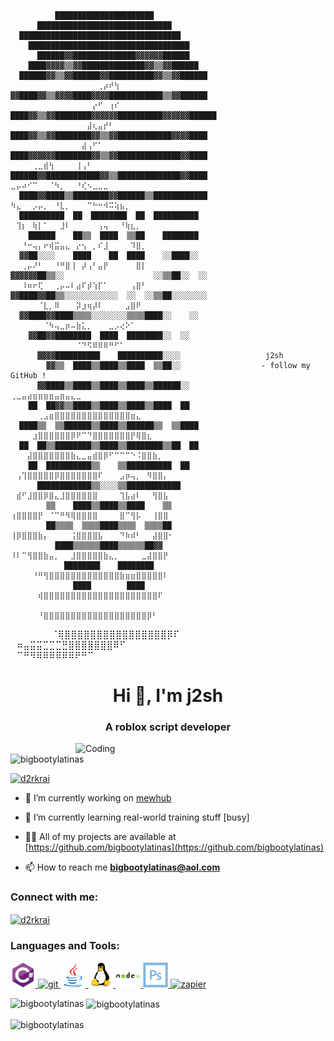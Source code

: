 
                                                    
                                                    
                                                    
              ██████████████████████                
          ██████████████████████████████            
      ████████████████████████████████████          
        ████████████████████████████████████        
          ██████▓▓██████████████▓▓▓▓▓▓██████              
        ████▓▓▓▓▒▒▓▓██████████████▓▓▒▒▓▓██████      
      ██████▓▓▒▒▓▓██████▓▓██████████▓▓▒▒▓▓██████      ⠀⠀⠀⠀⠀⠀⠀⠀⠀⠀⠀⠀⠀⠀⠀⠀⢀⡴⠞⢳⠀⠀
    ▓▓████▓▓▒▒▓▓▓▓████▓▓▓▓████████████▒▒▓▓██████    ⠀⠀⠀⠀⠀⠀⠀⠀⠀⠀⠀⠀⠀⠀⠀⡔⠋⠀⢰⠎⠀⠀⠀⠀⠀
    ████▓▓▒▒▓▓████████▓▓▓▓▓▓██████████▓▓▓▓▓▓██████  ⠀⠀⠀⠀⠀⠀⠀⠀⠀⠀⠀⠀⠀⠀⣼⢆⣤⡞⠃⠀⠀⠀⠀⠀⠀
    ████▓▓▒▒▓▓████████▓▓▒▒▓▓████████████▓▓▓▓████    ⠀⠀⠀⠀⠀⠀⠀⠀⠀⠀⠀⠀⠀⣼⢠⠋⠁⠀⠀⠀⠀⠀⠀⠀⠀
    ████▓▓▓▓▓▓████████▓▓▒▒▓▓██████████████▓▓████    ⠀⠀⠀⠀⢀⣀⣾⢳⠀⠀⠀⠀⢸⢠⠃⠀⠀⠀⠀⠀⠀⠀⠀⠀⠀
    ██████▓▓████████████▓▓▒▒██████████████▓▓████    ⣀⡤⠴⠊⠉⠀⠀⠈⠳⡀⠀⠀⠘⢎⠢⣀⣀⣀⠀⠀⠀⠀⠀⠀⠀
      ████▓▓████▒▒████████▓▓██████▒▒████████████    ⠳⣄⠀⠀⡠⡤⡀⠀⠘⣇⡀⠀⠀⠀⠉⠓⠒⠺⠭⢵⣦⡀⠀⠀⠀
      ██████████  ██  ████████  ██  ██████████      ⠀⢹⡆⠀⢷⡇⠁⠀⠀⣸⠇⠀⠀⠀⠀⠀⢠⢤⠀⠀⠘⢷⣆⡀⠀
        ██████    ██▒▒  ████  ▒▒██    ████████      ⠀⠀⠘⠒⢤⡄⠖⢾⣭⣤⣄⠀⡔⢢⠀⡀⠎⣸⠀⠀⠀⠀⠹⣿⡀
      ▓▓██░░░░    ████    ██  ████    ░░████░░      ⠀⠀⢀⡤⠜⠃⠀⠀⠘⠛⣿⢸⠀⡼⢠⠃⣤⡟⠀⠀⠀⠀⠀⣿⡇
    ▓▓▓▓▓▓██▒▒░░                    ░░▒▒██░░  ░░   ⠀⠀⠸⠶⠖⢏⠀⠀⢀⡤⠤⠇⣴⠏⡾⢱⡏⠁⠀⠀⠀⠀⢠⣿⠃
    ▓▓████▓▓██▒▒░░░░░░░░░░░░  ░░  ░░▒▒██░░░░░░░░    ⠀⠀⠀⠀⠀⠈⣇⡀⠿⠀⠀⠀⡽⣰⢶⡼⠇⠀⠀⠀⠀⣠⣿⠟⠀
      ▓▓████▓▓████▒▒▒▒░░░░░░░░▒▒▒▒████░░    ░░      ⠀⠀⠀⠀⠀⠀⠈⠳⢤⣀⡶⠤⣷⣅⡀⠀⠀⠀⣀⡠⢔⠕⠁⠀⠀
        ▓▓██▓▓████████  ████  ████████░░  ░░        ⠀⠀⠀⠀⠀⠀⠀⠀⠀⠀⠀⠀⠈⠙⠫⠿⠿⠿⠛⠋⠁⠀⠀⠀⠀
          ▓▓▓▓██████████    ██████████░░░░                   j2sh
            ▓▓▒▒  ████▒▒████▒▒████  ▒▒██░░                  - follow my GitHub !
          ▓▓████▒▒████▒▒████▒▒████▒▒██████░░                  ⢀⣀⣤⣴⣶⣶⣶⣶⣤⣶⣤⣄⣀⠀⠀⠀⠀⠀⠀⠀⠀⠀
        ██  ██▓▓▒▒████▒▒████▒▒████▒▒████  ██        ⠀⠀⠀⠀⠀⢀⣠⣶⣿⣿⣿⣿⣿⣿⣿⣿⣿⣿⣿⣿⣿⣿⣶⣄⠀⠀⠀⠀⠀⠀
      ████▒▒  ▒▒██████▒▒████▒▒██████▒▒  ▒▒████      ⠀⠀⠀⠀⣰⣿⣿⣿⣿⣿⣿⡿⠟⠉⠙⣿⣿⣿⣿⣿⣿⣿⡟⢿⣿⣆⠀⠀⠀⠀
      ██  ██▒▒████████▒▒████▒▒████████▒▒██  ██      ⠀⠀⠀⣼⣿⣿⣿⣿⣿⣿⣿⣷⣄⣀⣤⣾⣿⡿⠋⠉⠉⠉⠑⠨⣿⣿⣷⡀⠀⠀
        ██  ██████████▒▒    ▒▒██████████  ██        ⠀⢠⢹⣿⣿⣿⣿⣿⡿⣿⣿⣿⣿⣿⣿⣿⠏⠀⠀⠀⣠⡶⢤⡀⠀⠻⣿⣿⡄⠀
          ████████████▒▒░░░░▒▒████████████          ⠀⣾⠋⣸⣿⣿⡿⣿⣄⣸⣿⣿⣿⣿⣿⣿⠀⠀⠀⠀⢹⣧⣴⠇⠀⠀⢻⣿⣧⠀
            ▒▒    ████▒▒████▒▒████    ▒▒            ⢰⣿⣿⣿⣿⡟⠀⠈⠉⠛⠻⢿⣿⣿⣿⣿⠀⠀⠀⠀⣿⠉⢻⡧⠀⠀⢸⣿⣿⠀
            ██▒▒▒▒  ▒▒▒▒████▒▒▒▒  ▒▒▒▒██            ⢸⡿⣿⣿⣿⣷⡄⠀⠀⠀⠀⢨⣿⣿⣿⣿⣧⠀⠀⠀⠙⠷⠾⠃⠀⠀⣼⣿⣿⠂
              ████▒▒▒▒▒▒████▒▒▒▒▒▒██▓▓              ⠸⠇⠉⢻⣿⣿⣷⣤⡀⠀⠀⣸⣿⣿⣿⣿⣿⣷⣄⡀⠀⠀⠀⠀⣀⣼⣿⣿⡟⠀
                ████████    ████████                ⠀⠀⠀⠀⠘⠛⢻⣿⣿⣿⣿⣿⣿⣿⣿⣿⣿⣿⣿⣿⣷⣶⣶⣿⣿⣿⣿⣿⠇⠀
                  ████        ████                  ⠀⠀⠀⠀⠀⢾⣿⣿⣿⣿⣿⣿⣿⣿⣿⣿⣿⣿⣿⣿⣿⣿⣿⣿⣿⣿⣿⠏⠀⠀
                                                    ⠀⠀⠀⠀⠀⠘⣿⣿⣿⣿⣿⣿⣿⣿⣿⣿⣿⣿⣿⣿⣿⣿⣿⣿⣿⡿⠃⠀⠀⠀
⠀⠀⠀⠀⠀                                                   ⠀⠈⢿⣿⣿⣿⣿⣿⣿⣿⣿⣿⣿⣿⣿⣿⣿⣿⣿⡿⠏⠀⠀⠀⠀
⠀⠀⠀⠀⠀⠀                                                  ⠀⠶⣤⣭⣭⣉⣉⣉⣛⣿⣿⣿⣿⣿⣿⣿⠿⠋⠀⠀⠀⠀⠀⠀
  ⠀⠀⠀⠀⠀⠀⠀⠀                                                 ⠀⠉⠛⠻⠿⠿⠿⠿⠿⠿⠟⠛⠉⠀⠀⠀⠀⠀⠀⠀⠀⠀











  
<h1 align="center">Hi 👋, I'm j2sh</h1>
<h3 align="center">A roblox script developer</h3>
<img align="right" alt="Coding" width="400" src="https://cdn.discordapp.com/attachments/503587967709741219/1017969477381537834/mew-pokemon.gif">


<p align="left"> <img src="https://komarev.com/ghpvc/?username=bigbootylatinas&label=Profile%20views&color=0e75b6&style=flat" alt="bigbootylatinas" /> </p>

<p align="left"> <a href="https://twitter.com/d2rkrai" target="blank"><img src="https://img.shields.io/twitter/follow/d2rkrai?logo=twitter&style=for-the-badge" alt="d2rkrai" /></a> </p>

- 🔭 I’m currently working on [mewhub]([https://discord.gg/r4BEmq2VX6](https://discord.gg/r4BEmq2VX6))

- 🌱 I’m currently learning real-world training stuff [busy]

- 👨‍💻 All of my projects are available at [https://github.com/bigbootylatinas](https://github.com/bigbootylatinas)

- 📫 How to reach me **bigbootylatinas@aol.com**

<h3 align="left">Connect with me:</h3>
<p align="left">
<a href="https://twitter.com/d2rkrai" target="blank"><img align="center" src="https://raw.githubusercontent.com/rahuldkjain/github-profile-readme-generator/master/src/images/icons/Social/twitter.svg" alt="d2rkrai" height="30" width="40" /></a>
</p>

<h3 align="left">Languages and Tools:</h3>
<p align="left"> <a href="https://www.w3schools.com/cs/" target="_blank" rel="noreferrer"> <img src="https://raw.githubusercontent.com/devicons/devicon/master/icons/csharp/csharp-original.svg" alt="csharp" width="40" height="40"/> </a> <a href="https://git-scm.com/" target="_blank" rel="noreferrer"> <img src="https://www.vectorlogo.zone/logos/git-scm/git-scm-icon.svg" alt="git" width="40" height="40"/> </a> <a href="https://www.java.com" target="_blank" rel="noreferrer"> <img src="https://raw.githubusercontent.com/devicons/devicon/master/icons/java/java-original.svg" alt="java" width="40" height="40"/> </a> <a href="https://www.linux.org/" target="_blank" rel="noreferrer"> <img src="https://raw.githubusercontent.com/devicons/devicon/master/icons/linux/linux-original.svg" alt="linux" width="40" height="40"/> </a> <a href="https://nodejs.org" target="_blank" rel="noreferrer"> <img src="https://raw.githubusercontent.com/devicons/devicon/master/icons/nodejs/nodejs-original-wordmark.svg" alt="nodejs" width="40" height="40"/> </a> <a href="https://www.photoshop.com/en" target="_blank" rel="noreferrer"> <img src="https://raw.githubusercontent.com/devicons/devicon/master/icons/photoshop/photoshop-line.svg" alt="photoshop" width="40" height="40"/> </a> <a href="https://zapier.com" target="_blank" rel="noreferrer"> <img src="https://www.vectorlogo.zone/logos/zapier/zapier-icon.svg" alt="zapier" width="40" height="40"/> </a> </p>

<p><img align="left" src="https://github-readme-stats.vercel.app/api/top-langs?username=bigbootylatinas&show_icons=true&locale=en&layout=compact&theme=tokyonight" alt="bigbootylatinas" /></p>

<p>&nbsp;<img align="center" src="https://github-readme-stats.vercel.app/api?username=bigbootylatinas&show_icons=true&locale=en&theme=tokyonight" alt="bigbootylatinas" /></p>

<p><img align="center" src="https://github-readme-streak-stats.herokuapp.com/?user=rishavchanda&&theme=tokyonight" alt="bigbootylatinas" /></p>
